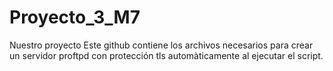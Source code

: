 # Proyecto_3_M7
Nuestro proyecto
Este github contiene los archivos necesarios para crear un servidor proftpd con protección tls automàticamente al ejecutar el script.
